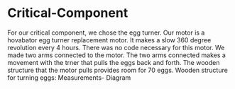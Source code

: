 Critical-Component
==================
For our critical component, we chose the egg turner. 
Our motor is a hovabator egg turner replacement motor. It makes a slow 360 degree revolution every 4 hours.
There was no code necessary for this motor. 
We made two arms connected to the motor. The two arms connected makes a movement with the trner that pulls the eggs back and forth.
The wooden structure that the motor pulls provides room for 70 eggs. 
Wooden structure for turning eggs:
Measurements- 
Diagram
